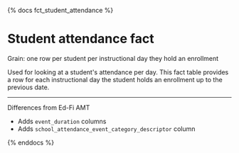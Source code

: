 {% docs fct_student_attendance %}

# Student attendance fact

Grain: one row per student per instructional day they hold an enrollment

Used for looking at a student's attendance per day. This fact table provides a row for each instructional day the student holds an enrollment up to the previous date.

---------------------------
Differences from Ed-Fi AMT
* Adds `event_duration` columns
* Adds `school_attendance_event_category_descriptor` column

{% enddocs %}